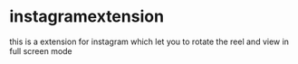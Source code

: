 # instagramextension
this is a extension for instagram which let you to rotate the reel and view in full screen mode 

